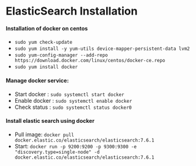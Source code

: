 # ElasticSearch Installation 


#### Installation of docker on centos
- `sudo yum check-update`
- `sudo yum install -y yum-utils device-mapper-persistent-data lvm2`
- `sudo yum-config-manager --add-repo https://download.docker.com/linux/centos/docker-ce.repo`
- `sudo yum install docker`

#### Manage docker service:
- Start docker : `sudo systemctl start docker`
- Enable docker : `sudo systemctl enable docker`
- Check status : `sudo systemctl status docker0`

#### Install elastic search using docker
- Pull image: `docker pull docker.elastic.co/elasticsearch/elasticsearch:7.6.1`
- Start: `docker run -p 9200:9200 -p 9300:9300 -e    "discovery.type=single-node" -d docker.elastic.co/elasticsearch/elasticsearch:7.6.1`

